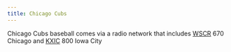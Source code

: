 ```yaml
---
title: Chicago Cubs
---
```

Chicago Cubs baseball comes via a radio network that includes
[WSCR] 670 Chicago and [KXIC] 800 Iowa City

[WSCR]:http:../../../radio/am-broadcast/wscr/
[KXIC]:http:../../../radio/am-broadcast/kxic/
